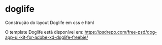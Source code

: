 # doglife
Construção do layout Doglife em css e html

O template Doglife está disponível em: https://psdrepo.com/free-psd/dog-app-ui-kit-for-adobe-xd-doglife-freebie/
